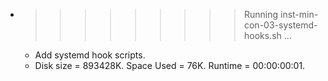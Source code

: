 * >>>>>>>>> Running inst-min-con-03-systemd-hooks.sh ...
  * Add systemd hook scripts.
  * Disk size = 893428K. Space Used = 76K. Runtime = 00:00:00:01.
